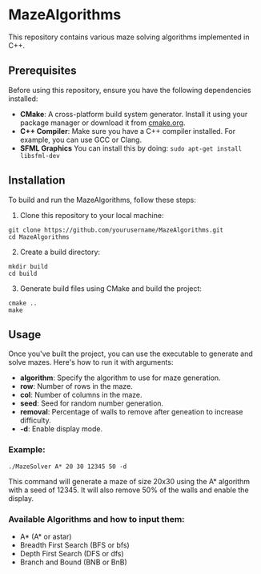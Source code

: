 # MazeAlgorithms

This repository contains various maze solving algorithms implemented in C++.

## Prerequisites

Before using this repository, ensure you have the following dependencies installed:

- **CMake**: A cross-platform build system generator. Install it using your package manager or download it from [cmake.org](https://cmake.org/download/).
- **C++ Compiler**: Make sure you have a C++ compiler installed. For example, you can use GCC or Clang.
- **SFML Graphics** You can install this by doing: `sudo apt-get install libsfml-dev`

## Installation

To build and run the MazeAlgorithms, follow these steps:

1. Clone this repository to your local machine:

```
git clone https://github.com/yourusername/MazeAlgorithms.git
cd MazeAlgorithms
```

2. Create a build directory:

```
mkdir build
cd build
```
  
3. Generate build files using CMake and build the project:

```
cmake ..
make
```

## Usage

Once you've built the project, you can use the executable to generate and solve mazes. Here's how to run it with arguments:

- **algorithm**: Specify the algorithm to use for maze generation.
- **row**: Number of rows in the maze.
- **col**: Number of columns in the maze.
- **seed**: Seed for random number generation.
- **removal**: Percentage of walls to remove after geneation to increase difficulty.
- **-d**: Enable display mode.

### Example:

`./MazeSolver A* 20 30 12345 50 -d`

This command will generate a maze of size 20x30 using the A* algorithm with a seed of 12345. It will also remove 50% of the walls and enable the display.

### Available Algorithms and how to input them:

- A* (A* or astar)
- Breadth First Search (BFS or bfs)
- Depth First Search (DFS or dfs)
- Branch and Bound (BNB or BnB)


